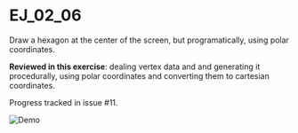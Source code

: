 # EJ_02_06
Draw a hexagon at the center of the screen, but programatically, using polar coordinates.

**Reviewed in this exercise**: dealing vertex data and and generating it procedurally, using polar coordinates and converting them to cartesian coordinates.

Progress tracked in issue #11.


![Demo](demo.png "DEMO EJ_02_06")
